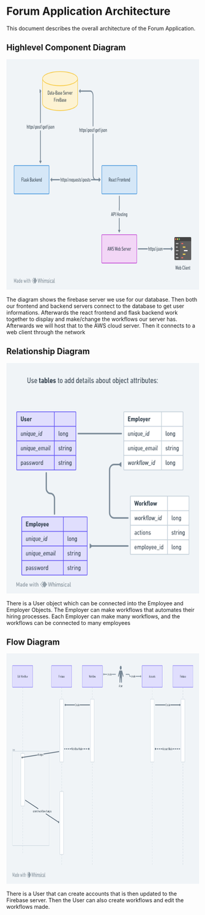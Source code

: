 # Forum Application Architecture

This document describes the overall architecture of the Forum Application. 

## Highlevel Component Diagram

<img src="High-Level-Components.png" height=600>

The diagram shows the firebase server we use for our database. Then both our frontend and backend servers connect to the database to get user informations. Afterwards the react frontend and flask backend work together to display and make/change the workflows our server has. Afterwards we will host that to the AWS cloud server. Then it connects to a web client through the network

## Relationship Diagram

<img src="Relationship-Diagram.png" height=600>

There is a User object which can be connected into the Employee and Employer Objects. The Employer can make workflows that automates their hiring processes. Each Employer can make many workflows, and the workflows can be connected to many employees

## Flow Diagram

<img src="FlowDiagram.png" height=600>

There is a User that can create accounts that is then updated to the Firebase server. Then the User can also create workflows and edit the workflows made.
